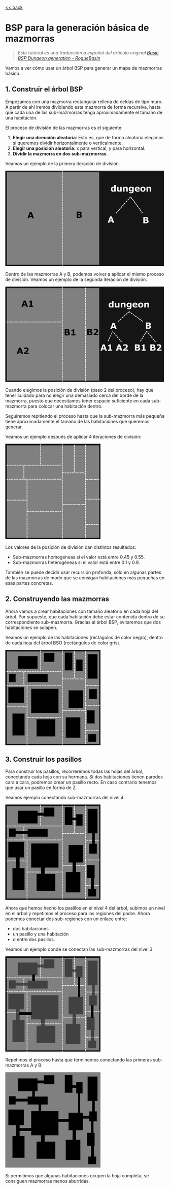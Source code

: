 
[<< back](procedural-content.md)

# BSP para la generación básica de mazmorras

> _Este tutorial es una traducción a español del artículo original [Basic BSP Dungeon generation - RogueBasin](http://roguebasin.roguelikedevelopment.org/index.php?title=Basic_BSP_Dungeon_generation)_

Vamos a ver cómo usar un árbol BSP para generar un mapa de mazmorras básico.

## 1. Construir el árbol BSP

Empezamos con una mazmorra rectangular rellena de celdas de tipo muro.
A partir de ahí iremos dividiendo esta mazmorra de forma recursiva, hasta que cada una de las sub-mazmorras tenga aproximadamente el tamaño de una habitación.

El proceso de división de las mazmorras es el siguiente:

1. **Elegir una dirección aleatoria**: Esto es, que de forma aleatoria elegimos si queremos dividir horizontalmente o verticalmente.
2. **Elegir una posición aleatoria**: x para vertical, y para horizontal.
3. **Dividir la mazmorra en dos sub-mazmorras**.

Veamos un ejemplo de la primera iteración de división.

![](image/dungeon_bsp1.png)

Dentro de las mazmorras A y B, podemos volver a aplicar el mismo proceso de división. Veamos un ejemplo de la segunda iteración de división.

![](image/dungeon_bsp2.png)

Cuando elegimos la posición de división (paso 2 del proceso), hay que tener cuidado para no elegir una demasiado cerca del borde de la mazmorra, puesto que necesitamos tener espacio suficiente en cada sub-mazmorra para colocar una habitación dentro.

Seguiremos repitiendo el proceso hasta que la sub-mazmorra más pequeña tiene aproximadamente el tamaño de las habitaciones que queremos generar.

Veamos un ejemplo después de aplicar 4 iteraciones de división:

![](image/dungeon_bsp3.png)

Los valores de la posición de división dan distintos resultados:
* Sub-mazmorras homogéneas si el valor está entre 0.45 y 0.55.
* Sub-mazmorras heterogéneas si el valor está entre 0.1 y 0.9.

También se puede decidir usar recursión profunda, sólo en algunas partes de las mazmorras de modo que se consigan habitaciones más pequeñas en esas partes concretas.

## 2. Construyendo las mazmorras

Ahora vamos a crear habitaciones con tamaño aleatorio en cada hoja del árbol. Por supuesto, que cada habitación debe estar contenida dentro de su correspondiente sub-mazmorra. Gracias al árbol BSP, evitaremos que dos habitaciones se solapen.

Veamos un ejemplo de las habitaciones (rectágulos de color negro), dentro de cada hoja del árbol BSO (rectángulos de color gris).

![](image/dungeon_bsp4.png)

## 3. Construir los pasillos

Para construir los pasillos, recorreremos todas las hojas del árbol, conectando cada hoja con su hermana. Si dos habitaciones tienen paredes cara a cara, podremos crear un pasillo recto. En caso contrario tenemos que usar un pasillo en forma de Z.

Veamos ejemplo conectando sub-mazmorras del nivel 4.

![](image/dungeon_bsp5.png)

Ahora que hemos hecho los pasillos en el nivel 4 del árbol, subimos un nivel en el árbol y repetimos el proceso para las regiones del padre. Ahora podemos conectar dos sub-regiones con un enlace entre:
* dos habitaciones
* un pasillo y una habitación
* o entre dos pasillos.

Veamos un ejemplo donde se conectan las sub-mazmorras del nivel 3.

![](image/dungeon_bsp6.png)

Repetimos el proceso hasta que terminemos conectando las primeras sub-mazmorras A y B.

![](image/dungeon_bsp7.png)

Si permitimos que algunas habitaciones ocupen la hoja completa, se consiguen mazmorras menos aburridas.
